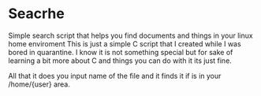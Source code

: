 # Seacrhe

Simple search script that helps you find documents and things in your linux home enviroment
This is just a simple C script that I created while I was bored in quarantine. 
I know it is not something special but for sake of learning a bit more about C and things you can do with it its just fine. 

All that it does you input name of the file and it finds it if is in your /home/{user} area.
